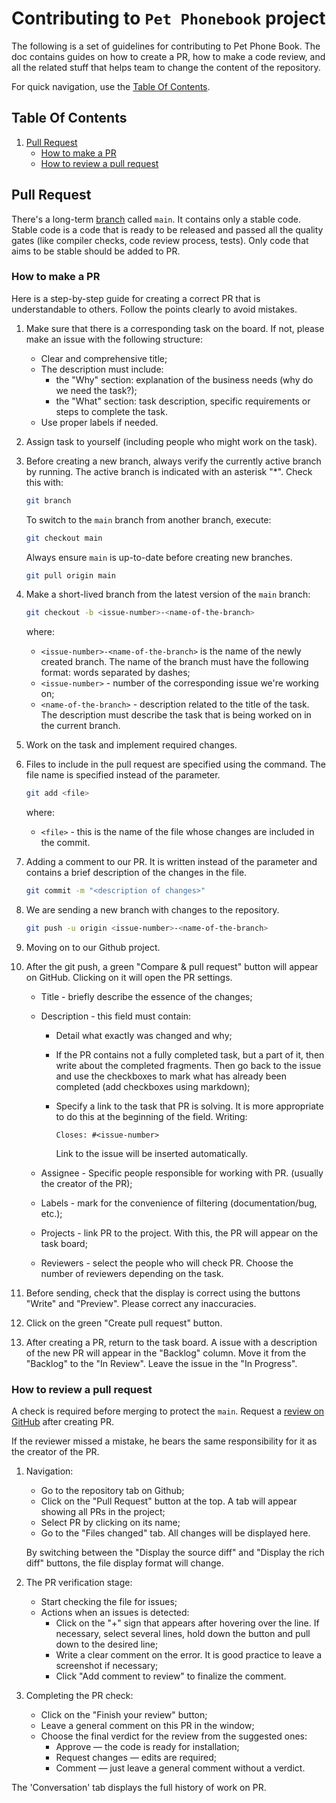 # Contributing to `Pet Phonebook` project

The following is a set of guidelines for contributing to Pet Phone Book. The doc contains guides on how to create a PR, how to make a code review, and all the related stuff that helps team to change the content of the repository.

For quick navigation, use the [Table Of Contents](#table-of-contents).

## Table Of Contents

1. [Pull Request](#pull-request)
    - [How to make a PR](#how-to-make-a-pr)
    - [How to review a pull request](#how-to-review-a-pull-request)


## Pull Request

There's a long-term [branch](https://git-scm.com/book/en/v2/Git-Branching-Branches-in-a-Nutshell) called `main`. It contains only a stable code. Stable code is a code that is ready to be released and passed all the quality gates (like compiler checks, code review process, tests). Only code that aims to be stable should be added to PR.

### How to make a PR

Here is a step-by-step guide for creating a correct PR that is understandable to others. Follow the points clearly to avoid mistakes.

1. Make sure that there is a corresponding task on the board. If not, please make an issue with the following structure:
    - Clear and comprehensive title;
    - The description must include:
        - the "Why" section: explanation of the business needs (why do we need the task?);
        - the "What" section: task description, specific requirements or steps to complete the task.
    - Use proper labels if needed.
1. Assign task to yourself (including people who might work on the task).
1. Before creating a new branch, always verify the currently active branch by running. The active branch is indicated with an asterisk "*". Check this with:
    ```bash
    git branch
    ```
    To switch to the `main` branch from another branch, execute:
    ```bash
    git checkout main
    ```
    Always ensure `main` is up-to-date before creating new branches.
    ```bash
    git pull origin main
    ```
1. Make a short-lived branch from the latest version of the `main` branch:
    ```bash
    git checkout -b <issue-number>-<name-of-the-branch>
    ```
    where:
    - `<issue-number>-<name-of-the-branch>` is the name of the newly created branch. The name of the branch must have the following format: words separated by dashes;
    - `<issue-number>` - number of the corresponding issue we're working on;
    - `<name-of-the-branch>` - description related to the title of the task. The description must describe the task that is being worked on in the current branch.
1. Work on the task and implement required changes.
1. Files to include in the pull request are specified using the command. The file name is specified instead of the <file> parameter.
    ```bash
    git add <file>
    ```
    where:
    - `<file>` - this is the name of the file whose changes are included in the commit.
1. Adding a comment to our PR. It is written instead of the <description of changes> parameter and contains a brief description of the changes in the file.
    ```bash
    git commit -m "<description of changes>"
    ```
1. We are sending a new branch with changes to the repository. 
    ```bash
    git push -u origin <issue-number>-<name-of-the-branch>
    ```
1. Moving on to our Github project.
1. After the git push, a green "Compare & pull request" button will appear on GitHub.
Clicking on it will open the PR settings.

    - Title - briefly describe the essence of the changes;
    - Description - this field must contain:
        - Detail what exactly was changed and why;
        - If the PR contains not a fully completed task, but a part of it, then write about the completed fragments. Then go back to the issue and use the checkboxes to mark what has already been completed (add checkboxes using markdown);
        - Specify a link to the task that PR is solving. It is more appropriate to do this at the beginning of the field. Writing:
        
            `Closes:
            #<issue-number>` 
        
            Link to the issue will be inserted automatically.

    - Assignee - Specific people responsible for working with PR. (usually the creator of the PR);
    - Labels - mark for the convenience of filtering (documentation/bug, etc.);
    - Projects - link PR to the project. With this, the PR will appear on the task board;
    - Reviewers - select the people who will check PR. Choose the number of reviewers depending on the task.

1. Before sending, check that the display is correct using the buttons "Write" and "Preview". Please correct any inaccuracies.
1. Click on the green "Create pull request" button.
1. After creating a PR, return to the task board. A issue with a description of the new PR will appear in the "Backlog" column. Move it from the "Backlog" to the "In Review". Leave the issue in the "In Progress".

### How to review a pull request

A check is required before merging to protect the `main`. Request a [review on GitHub](https://docs.github.com/en/pull-requests/collaborating-with-pull-requests/reviewing-changes-in-pull-requests/about-pull-request-reviews) after creating PR.

If the reviewer missed a mistake, he bears the same responsibility for it as the creator of the PR.

1. Navigation: 
    - Go to the repository tab on Github;
    - Click on the "Pull Request" button at the top. A tab will appear showing all PRs in the project;
    - Select PR by clicking on its name;
    - Go to the "Files changed" tab. All changes will be displayed here.
    
    By switching between the "Display the source diff" and "Display the rich diff" buttons, the file display format will change.
1. The PR verification stage:
    - Start checking the file for issues;
    - Actions when an issues is detected: 
        - Click on the "+" sign that appears after hovering over the line. If necessary, select several lines, hold down the button and pull down to the desired line;
        - Write a clear comment on the error. It is good practice to leave a screenshot if necessary;
        - Click "Add comment to review" to finalize the comment.
1. Completing the PR check:
    - Click on the "Finish your review" button;
    - Leave a general comment on this PR in the window;
    - Choose the final verdict for the review from the suggested ones:
        - Approve — the code is ready for installation;
        - Request changes — edits are required;
        - Comment — just leave a general comment without a verdict.

The 'Conversation' tab displays the full history of work on PR.